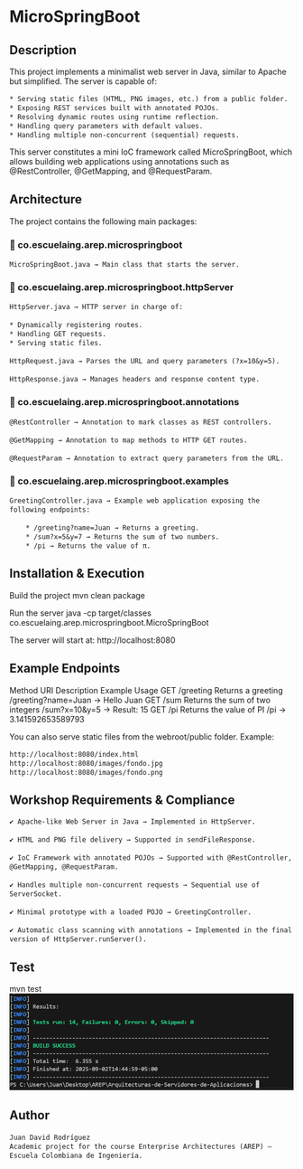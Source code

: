 # MicroSpringBoot
## Description

This project implements a minimalist web server in Java, similar to Apache but simplified.
The server is capable of:

    * Serving static files (HTML, PNG images, etc.) from a public folder.
    * Exposing REST services built with annotated POJOs.  
    * Resolving dynamic routes using runtime reflection.
    * Handling query parameters with default values.
    * Handling multiple non-concurrent (sequential) requests.

This server constitutes a mini IoC framework called MicroSpringBoot, which allows building web applications using annotations such as @RestController, @GetMapping, and @RequestParam.

## Architecture

The project contains the following main packages:

### 📂 co.escuelaing.arep.microspringboot

    MicroSpringBoot.java → Main class that starts the server.

### 📂 co.escuelaing.arep.microspringboot.httpServer

    HttpServer.java → HTTP server in charge of:

    * Dynamically registering routes.
    * Handling GET requests.
    * Serving static files.

    HttpRequest.java → Parses the URL and query parameters (?x=10&y=5).

    HttpResponse.java → Manages headers and response content type.

### 📂 co.escuelaing.arep.microspringboot.annotations

    @RestController → Annotation to mark classes as REST controllers.

    @GetMapping → Annotation to map methods to HTTP GET routes.

    @RequestParam → Annotation to extract query parameters from the URL.

### 📂 co.escuelaing.arep.microspringboot.examples

    GreetingController.java → Example web application exposing the following endpoints:

        * /greeting?name=Juan → Returns a greeting.
        * /sum?x=5&y=7 → Returns the sum of two numbers.
        * /pi → Returns the value of π.

## Installation & Execution
Build the project
    mvn clean package

Run the server
    java -cp target/classes co.escuelaing.arep.microspringboot.MicroSpringBoot

The server will start at:
    http://localhost:8080

## Example Endpoints
Method	    URI	            Description	                        Example Usage
GET	        /greeting	    Returns a greeting	                /greeting?name=Juan → Hello Juan
GET	        /sum	        Returns the sum of two integers	    /sum?x=10&y=5 → Result: 15
GET	        /pi	            Returns the value of PI	            /pi → 3.141592653589793

You can also serve static files from the webroot/public folder.
Example:

    http://localhost:8080/index.html
    http://localhost:8080/images/fondo.jpg
    http://localhost:8080/images/fondo.png

## Workshop Requirements & Compliance

    ✔ Apache-like Web Server in Java → Implemented in HttpServer.

    ✔ HTML and PNG file delivery → Supported in sendFileResponse.

    ✔ IoC Framework with annotated POJOs → Supported with @RestController, @GetMapping, @RequestParam.

    ✔ Handles multiple non-concurrent requests → Sequential use of ServerSocket.

    ✔ Minimal prototype with a loaded POJO → GreetingController.

    ✔ Automatic class scanning with annotations → Implemented in the final version of HttpServer.runServer().

## Test
 mvn test
![alt text](image.png)

## Author

    Juan David Rodríguez
    Academic project for the course Enterprise Architectures (AREP) – Escuela Colombiana de Ingeniería.
